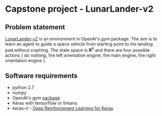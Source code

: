 # Capstone project - LunarLander-v2

## Problem statement
[LunarLander-v2](https://gym.openai.com/envs/LunarLander-v2) is an environment in OpenAI's gym package. The aim is to learn an agent to guide a space vehicle from starting point to the landing pad without crashing. The state space is **R**<sup>8</sup> and there are four possible actions { do nothing, fire left orientation engine, fire main engine, fire right orientation engine }.

## Software requirements

* python 2.7
* numpy
* OpenAI's gym [package](https://github.com/openai/gym)
* Keras with tensorflow or theano
* keras-rl - [Deep Reinforcement Learning for Keras](https://github.com/matthiasplappert/keras-rl)


